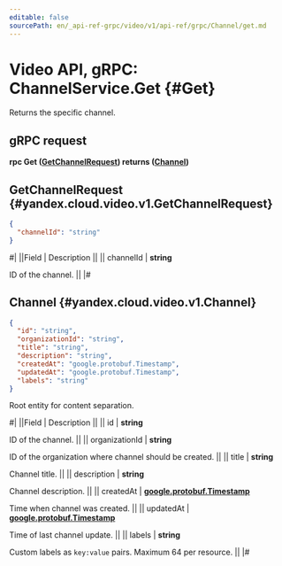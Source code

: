 ```yaml
---
editable: false
sourcePath: en/_api-ref-grpc/video/v1/api-ref/grpc/Channel/get.md
---
```


# Video API, gRPC: ChannelService.Get {#Get}

Returns the specific channel.

## gRPC request

**rpc Get ([GetChannelRequest](#yandex.cloud.video.v1.GetChannelRequest)) returns ([Channel](#yandex.cloud.video.v1.Channel))**

## GetChannelRequest {#yandex.cloud.video.v1.GetChannelRequest}

```json
{
  "channelId": "string"
}
```

#|
||Field | Description ||
|| channelId | **string**

ID of the channel. ||
|#

## Channel {#yandex.cloud.video.v1.Channel}

```json
{
  "id": "string",
  "organizationId": "string",
  "title": "string",
  "description": "string",
  "createdAt": "google.protobuf.Timestamp",
  "updatedAt": "google.protobuf.Timestamp",
  "labels": "string"
}
```

Root entity for content separation.

#|
||Field | Description ||
|| id | **string**

ID of the channel. ||
|| organizationId | **string**

ID of the organization where channel should be created. ||
|| title | **string**

Channel title. ||
|| description | **string**

Channel description. ||
|| createdAt | **[google.protobuf.Timestamp](https://developers.google.com/protocol-buffers/docs/reference/google.protobuf#timestamp)**

Time when channel was created. ||
|| updatedAt | **[google.protobuf.Timestamp](https://developers.google.com/protocol-buffers/docs/reference/google.protobuf#timestamp)**

Time of last channel update. ||
|| labels | **string**

Custom labels as `` key:value `` pairs. Maximum 64 per resource. ||
|#